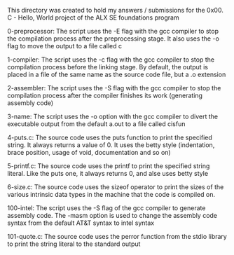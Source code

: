 This directory was created to hold my answers / submissions for the
0x00. C - Hello, World project of the ALX SE foundations program

0-preprocessor: The script uses the -E flag with the gcc compiler to stop the
compilation process after the preprocessing stage. It also uses the -o flag to
move the output to a file called c

1-compiler: The script uses the -c flag with the gcc compiler to stop the
compilation process before the linking stage. By default, the output is placed
in a file of the same name as the source code file, but a .o extension

2-assembler: The script uses the -S flag with the gcc compiler to stop the
compilation process after the compiler finishes its work (generating
assembly code)

3-name: The script uses the -o option with the gcc compiler to divert the
executable output from the default a.out to a file called cisfun

4-puts.c: The source code uses the puts function to print the specified string.
It always returns a value of 0. It uses the betty style (indentation,
brace position, usage of void, documentation and so on)

5-printf.c: The source code uses the printf to print the specified string
literal. Like the puts one, it always returns 0, and alse uses betty style

6-size.c: The source code uses the sizeof operator to print the sizes of the
various intrinsic data types in the machine that the code is compiled on.

100-intel: The script uses the -S flag of the gcc compiler to generate assembly
code. The -masm option is used to change the assembly code syntax from the
default AT&T syntax to intel syntax

101-quote.c: The source code uses the perror function from the stdio library to
print the string literal to the standard output
